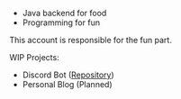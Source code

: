 - Java backend for food
- Programming for fun

This account is responsible for the fun part.

WIP Projects:
- Discord Bot ([Repository](https://github.com/hiphophammer/DiscordBot1))
- Personal Blog (Planned)
